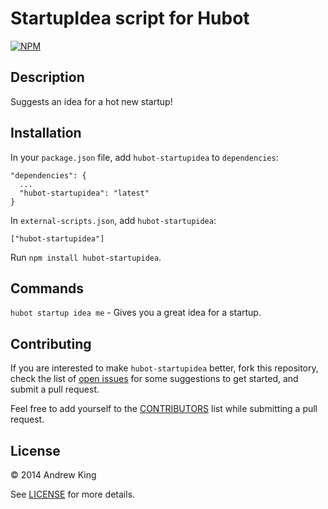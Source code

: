 # StartupIdea script for Hubot

[![NPM](https://nodei.co/npm/hubot-startupidea.png)](https://nodei.co/npm/hubot-startupidea/)

## Description
Suggests an idea for a hot new startup!

## Installation
In your `package.json` file, add `hubot-startupidea` to `dependencies`:

    "dependencies": {
      ...
      "hubot-startupidea": "latest"
    }

In `external-scripts.json`, add `hubot-startupidea`:

    ["hubot-startupidea"]

Run `npm install hubot-startupidea`.

## Commands
`hubot startup idea me` - Gives you a great idea for a startup.

## Contributing
If you are interested to make `hubot-startupidea` better, fork this repository, check the list of [open issues](https://github.com/an0nym0use/hubot-startupidea/issues) for some suggestions to get started, and submit a pull request.

Feel free to add yourself to the [CONTRIBUTORS](https://github.com/an0nym0use/hubot-startupidea/blob/master/CONTRIBUTORS) list while submitting a pull request.

## License
© 2014 Andrew King

See [LICENSE](https://github.com/an0nym0use/hubot-startupidea/blob/master/LICENSE) for more details.
